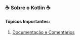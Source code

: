 <h3> <b> ☕ Sobre o Kotlin ☕ </b> </h3>
<!--
<div style="display: inline_block">
  <img  alt="C" height="30" width="40" src="https://raw.githubusercontent.com/devicons/devicon/2ae2a900d2f041da66e950e4d48052658d850630/icons/kotlin/kotlin-original.svg">
</div>
-->

#### Tópicos Importantes: 
1. [Documentação e Comentários](https://kotlinlang.org/docs/kotlin-doc.html)
